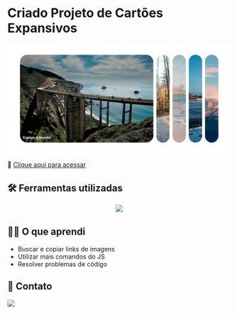 # Criado Projeto de Cartões Expansivos

![preview](./.github/cartoes.png)

🔗  [Clique aqui para acessar](https://prdsilva80.github.io/expandir-cartoes/)


## 🛠️ Ferramentas utilizadas

<p align="center">
  <a href="https://skillicons.dev">
    <img src="https://skillicons.dev/icons?i=vscode,html,css,js,git,github" />
  </a>
</p>

## 👨‍🎓 O que aprendi

- Buscar e copiar links de imagens
- Utilizar mais comandos do JS
- Resolver problemas de código

## 📧 Contato

<a href = "mailto:probertos717@gmail.com"><img src="https://img.shields.io/badge/Gmail-D14836?style=for-the-badge&logo=gmail&logoColor=white" target="_blank">
